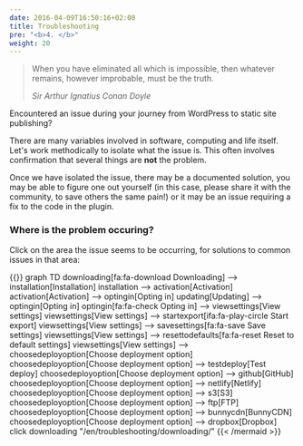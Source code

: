```yaml
---
date: 2016-04-09T16:50:16+02:00
title: Troubleshooting
pre: "<b>4. </b>"
weight: 20
---
```


> When you have eliminated all which is impossible, then whatever remains, however improbable, must be the truth.
>
>  <cite>Sir Arthur Ignatius Conan Doyle</cite>

Encountered an issue during your journey from WordPress to static site publishing?

There are many variables involved in software, computing and life itself. Let's work methodically to isolate what the issue is. This often involves confirmation that several things are **not** the problem. 

Once we have isolated the issue, there may be a documented solution, you may be able to figure one out yourself (in this case, please share it with the community, to save others the same pain!) or it may be an issue requiring a fix to the code in the plugin.

### Where is the problem occuring?

Click on the area the issue seems to be occurring, for solutions to common issues in that area:

{{<mermaid align="center">}}
graph TD
    downloading[fa:fa-download Downloading] --> installation[Installation] 
    installation --> activation[Activation] 
    activation[Activation] --> optingin[Opting in]
    updating[Updating] --> optingin[Opting in] 
    optingin[fa:fa-check Opting in] --> viewsettings[View settings]
    viewsettings[View settings] --> startexport[ifa:fa-play-circle Start export]
    viewsettings[View settings] --> savesettings[fa:fa-save Save settings]
    viewsettings[View settings] --> resettodefaults[fa:fa-reset Reset to default settings]
    viewsettings[View settings] --> choosedeployoption[Choose deployment option]
    choosedeployoption[Choose deployment option] --> testdeploy[Test deploy]
    choosedeployoption[Choose deployment option] --> github[GitHub]
    choosedeployoption[Choose deployment option] --> netlify[Netlify]
    choosedeployoption[Choose deployment option] --> s3[S3]
    choosedeployoption[Choose deployment option] --> ftp[FTP]
    choosedeployoption[Choose deployment option] --> bunnycdn[BunnyCDN]
    choosedeployoption[Choose deployment option] --> dropbox[Dropbox]
    click downloading "/en/troubleshooting/downloading/"
{{< /mermaid >}}

